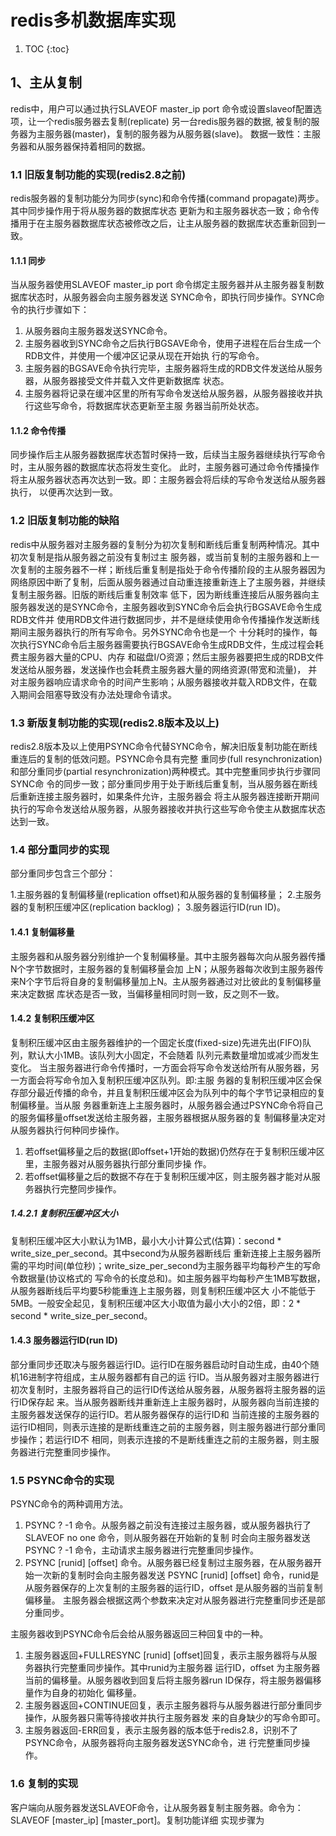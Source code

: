 # redis多机数据库实现
1. TOC
{:toc}
## 1、主从复制
redis中，用户可以通过执行SLAVEOF master_ip port 命令或设置slaveof配置选项，让一个redis服务器去复制(replicate)
另一台redis服务器的数据, 被复制的服务器为主服务器(master)，复制的服务器为从服务器(slave)。
数据一致性：主服务器和从服务器保持着相同的数据。
### 1.1 旧版复制功能的实现(redis2.8之前)
redis服务器的复制功能分为同步(sync)和命令传播(command propagate)两步。其中同步操作用于将从服务器的数据库状态
更新为和主服务器状态一致；命令传播用于在主服务器数据库状态被修改之后，让主从服务器的数据库状态重新回到一致。
#### 1.1.1 同步
当从服务器使用SLAVEOF master_ip port 命令绑定主服务器并从主服务器复制数据库状态时，从服务器会向主服务器发送
SYNC命令，即执行同步操作。SYNC命令的执行步骤如下：

1. 从服务器向主服务器发送SYNC命令。
2. 主服务器收到SYNC命令之后执行BGSAVE命令，使用子进程在后台生成一个RDB文件，并使用一个缓冲区记录从现在开始执
行的写命令。
3. 主服务器的BGSAVE命令执行完毕，主服务器将生成的RDB文件发送给从服务器，从服务器接受文件并载入文件更新数据库
状态。
4. 主服务器将记录在缓冲区里的所有写命令发送给从服务器，从服务器接收并执行这些写命令，将数据库状态更新至主服
务器当前所处状态。

#### 1.1.2 命令传播
同步操作后主从服务器数据库状态暂时保持一致，后续当主服务器继续执行写命令时，主从服务器的数据库状态将发生变化。
此时，主服务器可通过命令传播操作将主从服务器状态再次达到一致。即：主服务器会将后续的写命令发送给从服务器执行，
以便再次达到一致。
### 1.2 旧版复制功能的缺陷
redis中从服务器对主服务器的复制分为初次复制和断线后重复制两种情况。其中初次复制是指从服务器之前没有复制过主
服务器，或当前复制的主服务器和上一次复制的主服务器不一样；断线后重复制是指处于命令传播阶段的主从服务器因为
网络原因中断了复制，后面从服务器通过自动重连接重新连上了主服务器，并继续复制主服务器。旧版的断线后重复制效率
低下，因为断线重连接后从服务器向主服务器发送的是SYNC命令，主服务器收到SYNC命令后会执行BGSAVE命令生成RDB文件并
使用RDB文件进行数据同步，并不是继续使用命令传播操作发送断线期间主服务器执行的所有写命令。另外SYNC命令也是一个
十分耗时的操作，每次执行SYNC命令后主服务器需要执行BGSAVE命令生成RDB文件，生成过程会耗费主服务器大量的CPU、内存
和磁盘I/O资源；然后主服务器要把生成的RDB文件发送给从服务器，发送操作也会耗费主服务器大量的网络资源(带宽和流量)，
并对主服务器响应请求命令的时间产生影响；从服务器接收并载入RDB文件，在载入期间会阻塞导致没有办法处理命令请求。
### 1.3 新版复制功能的实现(redis2.8版本及以上)
redis2.8版本及以上使用PSYNC命令代替SYNC命令，解决旧版复制功能在断线重连后的复制的低效问题。PSYNC命令具有完整
重同步(full resynchronization)和部分重同步(partial resynchronization)两种模式。其中完整重同步执行步骤同SYNC命
令的同步一致；部分重同步用于处于断线后重复制，当从服务器在断线后重新连接主服务器时，如果条件允许，主服务器会
将主从服务器连接断开期间执行的写命令发送给从服务器，从服务器接收并执行这些写命令使主从数据库状态达到一致。
### 1.4 部分重同步的实现
部分重同步包含三个部分：

1.主服务器的复制偏移量(replication offset)和从服务器的复制偏移量；
2.主服务器的复制积压缓冲区(replication backlog)；
3.服务器运行ID(run ID)。

#### 1.4.1 复制偏移量
主服务器和从服务器分别维护一个复制偏移量。其中主服务器每次向从服务器传播N个字节数据时，主服务器的复制偏移量会加
上N；从服务器每次收到主服务器传来N个字节后将自身的复制偏移量加上N。主从服务器通过对比彼此的复制偏移量来决定数据
库状态是否一致，当偏移量相同时则一致，反之则不一致。
#### 1.4.2 复制积压缓冲区
复制积压缓冲区由主服务器维护的一个固定长度(fixed-size)先进先出(FIFO)队列，默认大小1MB。该队列大小固定，不会随着
队列元素数量增加或减少而发生变化。
当主服务器进行命令传播时，一方面会将写命令发送给所有从服务器，另一方面会将写命令加入复制积压缓冲区队列。即:主服
务器的复制积压缓冲区会保存部分最近传播的命令，并且复制积压缓冲区会为队列中的每个字节记录相应的复制偏移量。当从服
务器重新连上主服务器时，从服务器会通过PSYNC命令将自己的服务偏移量offset发送给主服务器，主服务器根据从服务器的复
制偏移量决定对从服务器执行何种同步操作。

1. 若offset偏移量之后的数据(即offset+1开始的数据)仍然存在于复制积压缓冲区里，主服务器对从服务器执行部分重同步操
作。
2. 若offset偏移量之后的数据不存在于复制积压缓冲区，则主服务器才能对从服务器执行完整同步操作。

##### 1.4.2.1 复制积压缓冲区大小
复制积压缓冲区大小默认为1MB，最小大小计算公式(估算)：second * write_size_per_second。其中second为从服务器断线后
重新连接上主服务器所需的平均时间(单位秒)；write_size_per_second为主服务器平均每秒产生的写命令数据量(协议格式的
写命令的长度总和)。如主服务器平均每秒产生1MB写数据，从服务器断线后平均要5秒能重连上主服务器，则复制积压缓冲区大
小不能低于5MB。一般安全起见，复制积压缓冲区大小取值为最小大小的2倍，即：2 * second * write_size_per_second。
#### 1.4.3 服务器运行ID(run ID)
部分重同步还取决与服务器运行ID。运行ID在服务器启动时自动生成，由40个随机16进制字符组成，主从服务器都有自己的运
行ID。当从服务器对主服务器进行初次复制时，主服务器将自己的运行ID传送给从服务器，从服务器将主服务器的运行ID保存起
来。当从服务器断线并重新连上主服务器时，从服务器向当前连接的主服务器发送保存的运行ID。若从服务器保存的运行ID和
当前连接的主服务器的运行ID相同，则表示连接的是断线重连之前的主服务器，则主服务器进行部分重同步操作；若运行ID不
相同，则表示连接的不是断线重连之前的主服务器，则主服务器进行完整重同步操作。
### 1.5 PSYNC命令的实现
PSYNC命令的两种调用方法。

1. PSYNC ? -1 命令。从服务器之前没有连接过主服务器，或从服务器执行了SLAVEOF no one 命令，则从服务器在开始新的复制
时会向主服务器发送 PSYNC ? -1 命令，主动请求主服务器进行完整重同步操作。
2. PSYNC [runid] [offset] 命令。从服务器已经复制过主服务器，在从服务器开始一次新的复制时会向主服务器发送
PSYNC [runid] [offset] 命令，runid是从服务器保存的上次复制的主服务器的运行ID，offset 是从服务器的当前复制偏移量。
主服务器会根据这两个参数来决定对从服务器进行完整重同步还是部分重同步。

主服务器收到PSYNC命令后会给从服务器返回三种回复中的一种。

1. 主服务器返回+FULLRESYNC [runid] [offset]回复，表示主服务器将与从服务器执行完整重同步操作。其中runid为主服务器
运行ID，offset 为主服务器当前的偏移量。从服务器收到回复后将主服务器run ID保存，将主服务器偏移量作为自身的初始化
偏移量。
2. 主服务器返回+CONTINUE回复，表示主服务器将与从服务器进行部分重同步操作，从服务器只需等待接收并执行主服务器发
来的自身缺少的写命令即可。
3. 主服务器返回-ERR回复，表示主服务器的版本低于redis2.8，识别不了PSYNC命令，从服务器将向主服务器发送SYNC命令，进
行完整重同步操作。

### 1.6 复制的实现
客户端向从服务器发送SLAVEOF命令，让从服务器复制主服务器。命令为：SLAVEOF [master_ip] [master_port]。复制功能详细
实现步骤为


